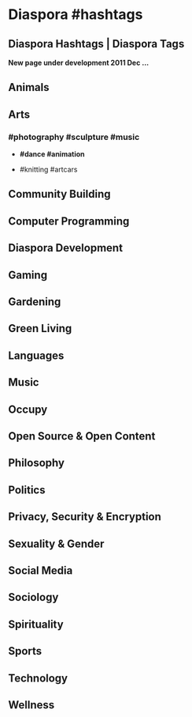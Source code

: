 # Diaspora #hashtags
## Diaspora Hashtags | Diaspora Tags

**New page under development 2011 Dec ...**

## Animals

## Arts

### \#photography \#sculpture \#music

- **\#dance \#animation**

- \#knitting \#artcars

## Community Building

## Computer Programming

## Diaspora Development

## Gaming

## Gardening

## Green Living

## Languages

## Music

## Occupy

## Open Source & Open Content

## Philosophy

## Politics

## Privacy, Security & Encryption

## Sexuality & Gender

## Social Media

## Sociology

## Spirituality

## Sports

## Technology

## Wellness
